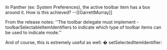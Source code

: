 In Panther (ex: System Preferences), the active toolbar item has a box around it. How is this achieved? --[[GarrettMurray]]

From the release notes: ''The toolbar delegate must implement -toolbarSelectableItemIdentifiers to indicate which type of toolbar items can be used to indicate mode.''

And of course, this is extremely useful as well: � setSelectedItemIdentifier: